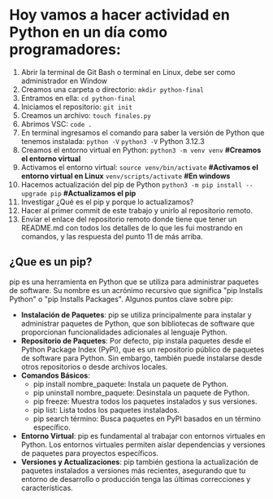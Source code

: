 # Hoy vamos a hacer actividad en Python en un día como programadores:
1. Abrir la terminal de Git Bash o terminal en Linux, debe ser como administrador en Window
2. Creamos una carpeta o directorio: ```mkdir python-final```
3. Entramos en ella: ```cd python-final```
4. Iniciamos el repositorio: ```git init```
5. Creamos un archivo: ```touch finales.py```
6. Abrimos VSC: ```code .```
7. En terminal ingresamos el comando para saber la versión de Python que tenemos instalada: ```python -V```  ```python3 -V```
Python 3.12.3
8. Creamos el entorno virtual en Python: ```python3 -m venv venv``` __#Creamos el entorno virtual__
9. Activamos el entorno virtual: ```source venv/bin/activate``` __#Activamos el entorno virtual en Linux__ ```venv/scripts/activate``` __#En windows__
10. Hacemos actualización del pip de Python ```python3 -m pip install --upgrade pip``` __#Actualizamos el pip__
11. Investigar ¿Qué es el pip y porque lo actualizamos?
12. Hacer al primer commit de este trabajo y unirlo al repositorio remoto.
13. Enviar el enlace del repositorio remoto donde tiene que tener un README.md con todos los detalles de lo que les fui mostrando en comandos, y las respuesta del punto 11 de más arriba.

## ¿Que es un pip?
pip es una herramienta en Python que se utiliza para administrar paquetes de software. Su nombre es un acrónimo recursivo que significa "pip Installs Python" o "pip Installs Packages". Algunos puntos clave sobre pip:
- __Instalación de Paquetes__: pip se utiliza principalmente para instalar y administrar paquetes de Python, que son bibliotecas de software que proporcionan funcionalidades adicionales al lenguaje Python.
- __Repositorio de Paquetes__: Por defecto, pip instala paquetes desde el Python Package Index (PyPI), que es un repositorio público de paquetes de software para Python. Sin embargo, también puede instalarse desde otros repositorios o desde archivos locales.
- __Comandos Básicos__:
  - pip install nombre_paquete: Instala un paquete de Python.
  - pip uninstall nombre_paquete: Desinstala un paquete de Python.
  - pip freeze: Muestra todos los paquetes instalados y sus versiones.
  - pip list: Lista todos los paquetes instalados.
  - pip search término: Busca paquetes en PyPI basados en un término específico.
- __Entorno Virtual__: pip es fundamental al trabajar con entornos virtuales en Python. Los entornos virtuales permiten aislar dependencias y versiones de paquetes para proyectos específicos.
- __Versiones y Actualizaciones__: pip también gestiona la actualización de paquetes instalados a versiones más recientes, asegurando que tu entorno de desarrollo o producción tenga las últimas correcciones y características.


